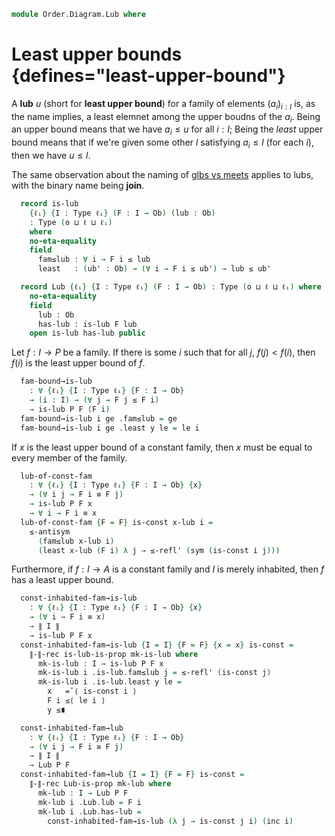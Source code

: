 <!--
```agda
open import Cat.Diagram.Coproduct
open import Cat.Diagram.Initial
open import Cat.Prelude

open import Data.Bool

open import Order.Base
open import Order.Cat

import Order.Reasoning
```
-->

```agda
module Order.Diagram.Lub where
```

<!--
```agda
module _ {o ℓ} (P : Poset o ℓ) where
  open Poset P
```
-->

# Least upper bounds {defines="least-upper-bound"}

A **lub** $u$ (short for **least upper bound**) for a family of
elements $(a_i)_{i : I}$ is, as the name implies, a least elemnet among
the upper boudns of the $a_i$. Being an upper bound means that we have
$a_i \le u$ for all $i : I$; Being the _least_ upper bound means that
if we're given some other $l$ satisfying $a_i \le l$ (for each $i$),
then we have $u \le l$.

The same observation about the naming of [glbs vs meets] applies to
lubs, with the binary name being **join**.

[glbs vs meets]: Order.Diagram.Glb.html

```agda
  record is-lub
    {ℓᵢ} {I : Type ℓᵢ} (F : I → Ob) (lub : Ob)
    : Type (o ⊔ ℓ ⊔ ℓᵢ)
    where
    no-eta-equality
    field
      fam≤lub : ∀ i → F i ≤ lub
      least   : (ub' : Ob) → (∀ i → F i ≤ ub') → lub ≤ ub'

  record Lub {ℓᵢ} {I : Type ℓᵢ} (F : I → Ob) : Type (o ⊔ ℓ ⊔ ℓᵢ) where
    no-eta-equality
    field
      lub : Ob
      has-lub : is-lub F lub
    open is-lub has-lub public
```

<!--
```agda
module _ {o ℓ} {P : Poset o ℓ} where
  open Order.Reasoning P
  open is-lub

  private unquoteDecl eqv = declare-record-iso eqv (quote is-lub)

  is-lub-is-prop
    : ∀ {ℓᵢ} {I : Type ℓᵢ} {F : I → Ob} {lub : Ob}
    → is-prop (is-lub P F lub)
  is-lub-is-prop = Iso→is-hlevel 1 eqv hlevel!

  instance
    H-Level-is-lub
      : ∀ {ℓᵢ} {I : Type ℓᵢ} {F : I → Ob} {lub : Ob} {n}
      → H-Level (is-lub P F lub) (suc n)
    H-Level-is-lub = prop-instance is-lub-is-prop

  lub-unique
    : ∀ {ℓᵢ} {I : Type ℓᵢ} {F : I → Ob} {x y}
    → is-lub P F x → is-lub P F y
    → x ≡ y
  lub-unique {x = x} {y = y} lub lub' = ≤-antisym
    (lub .least y (lub' .fam≤lub))
    (lub' .least x (lub .fam≤lub))

  Lub-is-prop
    : ∀ {ℓᵢ} {I : Type ℓᵢ} {F : I → Ob}
    → is-prop (Lub P F)
  Lub-is-prop p q i .Lub.lub =
    lub-unique (Lub.has-lub p) (Lub.has-lub q) i
  Lub-is-prop {F = F} p q i .Lub.has-lub =
    is-prop→pathp
      (λ i → is-lub-is-prop {lub = lub-unique (Lub.has-lub p) (Lub.has-lub q) i})
      (Lub.has-lub p) (Lub.has-lub q) i

  instance
    H-Level-Lub
      : ∀ {ℓᵢ} {I : Type ℓᵢ} {F : I → Ob} {n}
      → H-Level (Lub P F) (suc n)
    H-Level-Lub = prop-instance Lub-is-prop

  lift-is-lub
    : ∀ {ℓᵢ ℓᵢ'} {I : Type ℓᵢ} {F : I → Ob} {lub}
    → is-lub P F lub → is-lub P (F ⊙ Lift.lower {ℓ = ℓᵢ'}) lub
  lift-is-lub is .fam≤lub (lift ix) = is .fam≤lub ix
  lift-is-lub is .least ub' le = is .least ub' (le ⊙ lift)

  lift-lub
    : ∀ {ℓᵢ ℓᵢ'} {I : Type ℓᵢ} {F : I → Ob}
    → Lub P F → Lub P (F ⊙ Lift.lower {ℓ = ℓᵢ'})
  lift-lub lub .Lub.lub = Lub.lub lub
  lift-lub lub .Lub.has-lub = lift-is-lub (Lub.has-lub lub)

  lower-is-lub
    : ∀ {ℓᵢ ℓᵢ'} {I : Type ℓᵢ} {F : I → Ob} {lub}
    → is-lub P (F ⊙ Lift.lower {ℓ = ℓᵢ'}) lub → is-lub P F lub
  lower-is-lub is .fam≤lub ix = is .fam≤lub (lift ix)
  lower-is-lub is .least ub' le = is .least ub' (le ⊙ Lift.lower)

  lower-lub
    : ∀ {ℓᵢ ℓᵢ'} {I : Type ℓᵢ} {F : I → Ob}
    → Lub P (F ⊙ Lift.lower {ℓ = ℓᵢ'}) → Lub P F
  lower-lub lub .Lub.lub = Lub.lub lub
  lower-lub lub .Lub.has-lub = lower-is-lub (Lub.has-lub lub)

  module _ {ℓᵢ ℓᵢ'} {Ix : Type ℓᵢ} {Im : Type ℓᵢ'} {f : Ix → Im} {F : Im → Ob} (surj : is-surjective f) where
    cover-preserves-is-lub : ∀ {lub} → is-lub P F lub → is-lub P (F ⊙ f) lub
    cover-preserves-is-lub l .fam≤lub x = l .fam≤lub (f x)
    cover-preserves-is-lub l .least   ub' le = l .least ub' λ i → ∥-∥-proj! do
      (i' , p) ← surj i
      pure (≤-trans (≤-refl' (ap F (sym p))) (le i'))

    cover-preserves-lub : Lub P F → Lub P (F ⊙ f)
    cover-preserves-lub l .Lub.lub = _
    cover-preserves-lub l .Lub.has-lub = cover-preserves-is-lub (l .Lub.has-lub)

    cover-reflects-is-lub : ∀ {lub} → is-lub P (F ⊙ f) lub → is-lub P F lub
    cover-reflects-is-lub l .fam≤lub x = ∥-∥-proj! do
      (y , p) ← surj x
      pure (≤-trans (≤-refl' (ap F (sym p))) (l .fam≤lub y))
    cover-reflects-is-lub l .least ub' le = l .least ub' λ i → le (f i)

    cover-reflects-lub : Lub P (F ⊙ f) → Lub P F
    cover-reflects-lub l .Lub.lub     = _
    cover-reflects-lub l .Lub.has-lub = cover-reflects-is-lub (l .Lub.has-lub)

  cast-is-lub
    : ∀ {ℓᵢ ℓᵢ'} {I : Type ℓᵢ} {I' : Type ℓᵢ'} {F : I → Ob} {G : I' → Ob} {lub}
    → (e : I ≃ I')
    → (∀ i → F i ≡ G (Equiv.to e i))
    → is-lub P F lub
    → is-lub P G lub
  cast-is-lub {G = G} e p has-lub .fam≤lub i' =
    ≤-trans
      (≤-refl' (sym (p (Equiv.from e i') ∙ ap G (Equiv.ε e i'))))
      (has-lub .fam≤lub (Equiv.from e i'))
  cast-is-lub e p has-lub .least ub G≤ub =
    has-lub .least ub (λ i → ≤-trans (≤-refl' (p i)) (G≤ub (Equiv.to e i)))

  cast-is-lubᶠ
    : ∀ {ℓᵢ} {I : Type ℓᵢ} {F G : I → Ob} {lub}
    → (∀ i → F i ≡ G i)
    → is-lub P F lub
    → is-lub P G lub
  cast-is-lubᶠ {lub = lub} p has-lub = cast-is-lub (_ , id-equiv) p has-lub
```
-->

Let $f : I \to P$ be a family. If there is some $i$ such that
for all $j$, $f(j) < f(i)$, then $f(i)$ is the least upper bound of
$f$.

```agda
  fam-bound→is-lub
    : ∀ {ℓᵢ} {I : Type ℓᵢ} {F : I → Ob}
    → (i : I) → (∀ j → F j ≤ F i)
    → is-lub P F (F i)
  fam-bound→is-lub i ge .fam≤lub = ge
  fam-bound→is-lub i ge .least y le = le i
```

If $x$ is the least upper bound of a constant family, then
$x$ must be equal to every member of the family.

```agda
  lub-of-const-fam
    : ∀ {ℓᵢ} {I : Type ℓᵢ} {F : I → Ob} {x}
    → (∀ i j → F i ≡ F j)
    → is-lub P F x
    → ∀ i → F i ≡ x
  lub-of-const-fam {F = F} is-const x-lub i =
    ≤-antisym
      (fam≤lub x-lub i)
      (least x-lub (F i) λ j → ≤-refl' (sym (is-const i j)))
```

Furthermore, if $f : I \to A$ is a constant family and $I$ is merely
inhabited, then $f$ has a least upper bound.

```agda
  const-inhabited-fam→is-lub
    : ∀ {ℓᵢ} {I : Type ℓᵢ} {F : I → Ob} {x}
    → (∀ i → F i ≡ x)
    → ∥ I ∥
    → is-lub P F x
  const-inhabited-fam→is-lub {I = I} {F = F} {x = x} is-const =
    ∥-∥-rec is-lub-is-prop mk-is-lub where
      mk-is-lub : I → is-lub P F x
      mk-is-lub i .is-lub.fam≤lub j = ≤-refl' (is-const j)
      mk-is-lub i .is-lub.least y le =
        x   =˘⟨ is-const i ⟩
        F i ≤⟨ le i ⟩
        y ≤∎

  const-inhabited-fam→lub
    : ∀ {ℓᵢ} {I : Type ℓᵢ} {F : I → Ob}
    → (∀ i j → F i ≡ F j)
    → ∥ I ∥
    → Lub P F
  const-inhabited-fam→lub {I = I} {F = F} is-const =
    ∥-∥-rec Lub-is-prop mk-lub where
      mk-lub : I → Lub P F
      mk-lub i .Lub.lub = F i
      mk-lub i .Lub.has-lub =
        const-inhabited-fam→is-lub (λ j → is-const j i) (inc i)
```
